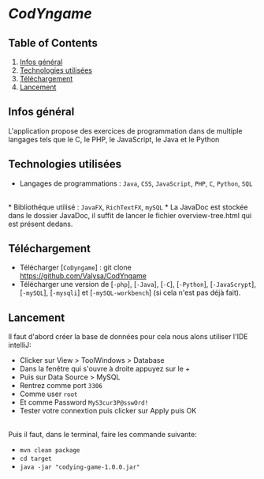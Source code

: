 # ***CodYngame***
## Table of Contents
1. [Infos général](#infos-général)
2. [Technologies utilisées](#technologies-utilisées)
3. [Téléchargement](#téléchargement)
4. [Lancement](#lancement)

## Infos général

L'application propose des exercices de programmation dans de multiple langages tels que le C, le PHP, le JavaScript, le Java et le Python
<br/> 


## Technologies utilisées

* Langages de programmations : <code>Java</code>, <code>CSS</code>, <code>JavaScript</code>, <code>PHP</code>, <code>C</code>, <code>Python</code>, <code>SQL</code>
<br/>
* Bibliothéque utilisé : <code>JavaFX</code>, <code>RichTextFX</code>, <code>mySQL</code>
* La JavaDoc est stockée dans le dossier JavaDoc, il suffit de lancer le fichier overview-tree.html qui est présent dedans.


## Téléchargement

* Télécharger [<code>CoDyngame</code>] : git clone https://github.com/Valysa/CodYngame
* Télécharger une version de [<code>-php</code>], [<code>-Java</code>], [<code>-C</code>], [<code>-Python</code>], [<code>-JavaScrypt</code>], [<code>-mySQL</code>], [<code>-mysqli</code>] et [<code>-mySQL-workbench</code>] (si cela n'est pas déjà fait).


## Lancement
Il faut d'abord créer la base de données pour cela nous alons utiliser l'IDE intelliJ: 
<ul>
  <li> Clicker sur View > ToolWindows > Database </li>
  <li> Dans la fenêtre qui s'ouvre à droite appuyez sur le +</li>
  <li> Puis sur Data Source > MySQL </li>
  <li> Rentrez comme port <code>3306</code></li>
  <li> Comme user <code>root</code> </li>
  <li> Et comme Password <code>MyS3cur3P@sswOrd!</code></li>
  <li> Tester votre connextion puis clicker sur Apply puis OK</li>
</ul>
<br/>
Puis il faut, dans le terminal, faire les commande suivante:
<ul>
  <li> <code>mvn clean package</code></li>
  <li> <code>cd target</code></li>
  <li> <code>java -jar "codying-game-1.0.0.jar"</code></li>
</ul>
